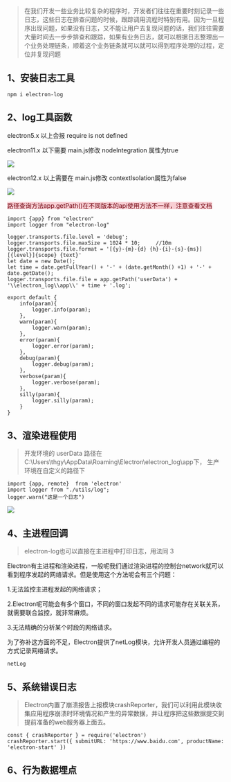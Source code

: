> 在我们开发一些业务比较复杂的程序时，开发者们往往在重要时刻记录一些日志，这些日志在排查问题的时候，跟踪调用流程时特别有用。因为一旦程序出现问题，如果没有日志，又不能让用户去复现问题的话，我们往往需要大量时间去一步步排查和跟踪，如果有业务日志，就可以根据日志整理出一个业务处理链条，顺着这个业务链条就可以就可以得到程序处理的过程，定位并复现问题
>

## 1、安装日志工具
```plain
npm i electron-log
```

## 2、log工具函数
electron5.x 以上会报 require is not defined

electron11.x 以下需要 main.js修改 nodeIntegration 属性为true

![](https://cdn.nlark.com/yuque/0/2022/png/1144659/1651906864996-0e2c61a2-71d6-464f-b089-e6cae762f11e.png)

electron12.x 以上需要在 main.js修改 contextIsolation属性为false

![](https://cdn.nlark.com/yuque/0/2022/png/1144659/1651906900863-1fe0519a-f6f8-48d9-adae-4f2ca3e71d64.png)

<font style="background:#F8CED3;color:#70000D">路径查询方法app.getPath()在不同版本的api使用方法不一样，注意查看文档</font>

```plain
import {app} from "electron"
import logger from "electron-log"

logger.transports.file.level = 'debug';
logger.transports.file.maxSize = 1024 * 10;     //10m
logger.transports.file.format = '[{y}-{m}-{d} {h}-{i}-{s}-{ms}] [{level}]{scope} {text}'
let date = new Date();
let time = date.getFullYear() + '-' + (date.getMonth() +1) + '-' + date.getDate();
logger.transports.file.file = app.getPath('userData') + '\\electron_log\\app\\' + time + '.log';

export default {
	info(param){
		logger.info(param);
	},
	warn(param){
		logger.warn(param);
	},
	error(param){
		logger.error(param);
	},
	debug(param){
		logger.debug(param);
	},
	verbose(param){
		logger.verbose(param);
	},
	silly(param){
		logger.silly(param);
	}
}
```

## 3、渲染进程使用
> 开发环境的 userData 路径在 C:\Users\thgy\AppData\Roaming\Electron\electron_log\app下， 生产环境在自定义的路径下
>

```plain
import {app, remote}  from 'electron'
import logger from "./utils/log";
logger.warn("这是一个日志")
```

![](https://cdn.nlark.com/yuque/0/2022/png/1144659/1651905653645-79161e32-3354-4a30-999a-1f3c51597773.png)

## 4、主进程回调
> electron-log也可以直接在主进程中打印日志，用法同 3
>



Electron有主进程和渲染进程，一般呢我们通过渲染进程的控制台network就可以看到程序发起的网络请求。但是使用这个方法呢会有三个问题：

1.无法监控主进程发起的网络请求；

2.Electron呢可能会有多个窗口，不同的窗口发起不同的请求可能存在关联关系，就需要联合监控，就非常麻烦。

3.无法精确的分析某个时段的网络请求。

为了弥补这方面的不足，Electron提供了netLog模块，允许开发人员通过编程的方式记录网络请求。

```plain
netLog
```

## 5、系统错误日志
> <font style="color:rgb(77, 77, 77);">Electron内置了崩溃报告上报模块crashReporter，我们可以利用此模块收集应用程序崩溃时环境情况和产生的异常数据，并让程序把这些数据提交到提前准备的web服务器上面去。</font>
>

```plain
const { crashReporter } = require('electron')
crashReporter.start({ submitURL: 'https://www.baidu.com', productName: 'electron-start' })
```

## 6、行为数据埋点



